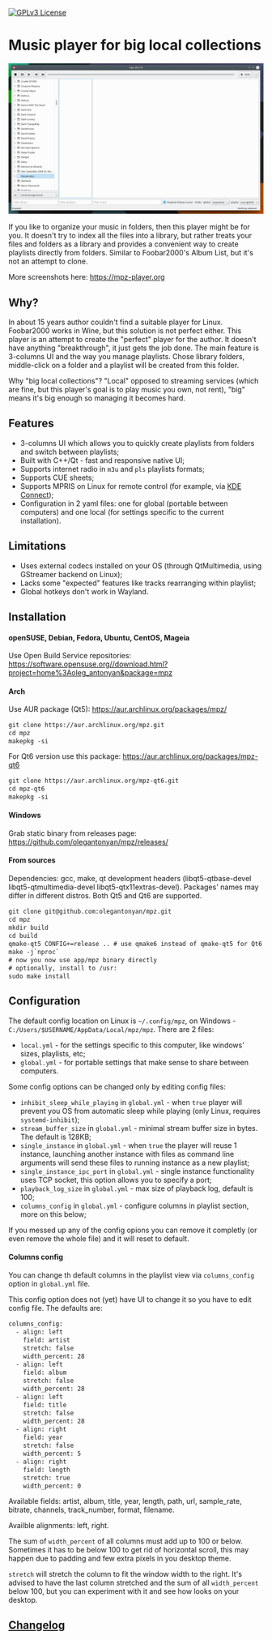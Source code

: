[![GPLv3 License](https://img.shields.io/badge/License-GPL%20v3-yellow.svg)](https://opensource.org/licenses/)

# Music player for big local collections

![image](https://raw.githubusercontent.com/olegantonyan/mpz/gh-pages/images/mpz-workflow.apng)

If you like to organize your music in folders, then this player might be for you. It doesn't try to index all the files into a library, but rather treats your files and folders as a library and provides a convenient way to create playlists directly from folders. Similar to Foobar2000's Album List, but it's not an attempt to clone.

More screenshots here: https://mpz-player.org

## Why?

In about 15 years author couldn't find a suitable player for Linux. Foobar2000 works in Wine, but this solution is not perfect either. This player is an attempt to create the "perfect" player for the author. It doesn't have anything "breakthrough", it just gets the job done. The main feature is 3-columns UI and the way you manage playlists. Chose library folders, middle-click on a folder and a playlist will be created from this folder.

Why "big local collections"? "Local" opposed to streaming services (which are fine, but this player's goal is to play music you own, not rent), "big" means it's big enough so managing it becomes hard.

## Features

- 3-columns UI which allows you to quickly create playlists from folders and switch between playlists;
- Built with C++/Qt - fast and responsive native UI;
- Supports internet radio in `m3u` and `pls` playlists formats;
- Supports CUE sheets;
- Supports MPRIS on Linux for remote control (for example, via [KDE Connect](https://kdeconnect.kde.org/));
- Configuration in 2 yaml files: one for global (portable between computers) and one local (for settings specific to the current installation).

## Limitations

- Uses external codecs installed on your OS (through QtMultimedia, using GStreamer backend on Linux);
- Lacks some "expected" features like tracks rearranging within playlist;
- Global hotkeys don't work in Wayland.

## Installation

#### openSUSE, Debian, Fedora, Ubuntu, CentOS, Mageia

Use Open Build Service repositories: https://software.opensuse.org//download.html?project=home%3Aoleg_antonyan&package=mpz

#### Arch

Use AUR package (Qt5): https://aur.archlinux.org/packages/mpz/

```
git clone https://aur.archlinux.org/mpz.git
cd mpz
makepkg -si
```

For Qt6 version use this package: https://aur.archlinux.org/packages/mpz-qt6

```
git clone https://aur.archlinux.org/mpz-qt6.git
cd mpz-qt6
makepkg -si
```

#### Windows

Grab static binary from releases page: https://github.com/olegantonyan/mpz/releases/

#### From sources

Dependencies: gcc, make, qt development headers (libqt5-qtbase-devel libqt5-qtmultimedia-devel libqt5-qtx11extras-devel).
Packages' names may differ in different distros. Both Qt5 and Qt6 are supported.

```
git clone git@github.com:olegantonyan/mpz.git
cd mpz
mkdir build
cd build
qmake-qt5 CONFIG+=release .. # use qmake6 instead of qmake-qt5 for Qt6
make -j`nproc`
# now you now use app/mpz binary directly
# optionally, install to /usr:
sudo make install
```

## Configuration

The default config location on Linux is `~/.config/mpz`, on Windows - `C:/Users/$USERNAME/AppData/Local/mpz/mpz`. There are 2 files:
- `local.yml` - for the settings specific to this computer, like windows' sizes, playlists, etc;
- `global.yml` - for portable settings that make sense to share between computers.

Some config options can be changed only by editing config files:

- `inhibit_sleep_while_playing` in `global.yml` - when `true` player will prevent you OS from automatic sleep while playing (only Linux, requires `systemd-inhibit`);
- `stream_buffer_size` in `global.yml` - minimal stream buffer size in bytes. The default is 128KB;
- `single_instance` in `global.yml` - when `true` the player will reuse 1 instance, launching another instance with files as command line arguments will send these files to running instance as a new playlist;
- `single_instance_ipc_port` in `global.yml` - single instance functionality uses TCP socket, this option allows you to specify a port;
- `playback_log_size` in `global.yml` - max size of playback log, default is 100;
- `columns_config` in `global.yml` - configure columns in playlist section, more on this below;

If you messed up any of the config opions you can remove it completly (or even remove the whole file) and it will reset to default.

#### Columns config

You can change th default columns in the playlist view via `columns_config` option in `global.yml` file.

This config option does not (yet) have UI to change it so you have to edit config file. The defaults are:

```
columns_config:
  - align: left
    field: artist
    stretch: false
    width_percent: 28
  - align: left
    field: album
    stretch: false
    width_percent: 28
  - align: left
    field: title
    stretch: false
    width_percent: 28
  - align: right
    field: year
    stretch: false
    width_percent: 5
  - align: right
    field: length
    stretch: true
    width_percent: 0
```

Available fields: artist, album, title, year, length, path, url, sample_rate, bitrate, channels, track_number, format, filename.

Availble alignments: left, right.

The sum of `width_percent` of all columns must add up to 100 or below. Sometimes it has to be below 100 to get rid of horizontal scroll, this may happen due to padding and few extra pixels in you desktop theme.

`stretch` will stretch the column to fit the window width to the right. It's advised to have the last column stretched and the sum of all `width_percent` below 100, but you can experiment with it and see how looks on your desktop.

## [Changelog](https://github.com/olegantonyan/mpz/blob/master/CHANGELOG.md)
